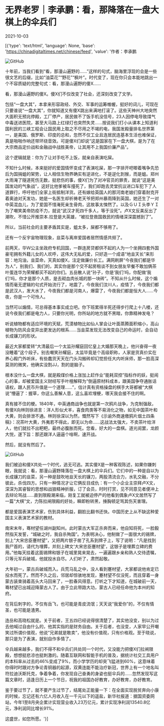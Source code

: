 # 无界老罗｜李承鹏：看，那降落在一盘大棋上的伞兵们

2021-10-03

[{'type': 'text/html', 'language': None, 'base': 'https://chinadigitaltimes.net/chinese/feed', 'value': '作者：李承鹏

![GitHub](https://chinadigitaltimes.net/chinese/files/2021/10/post-671613-61588a6ec8ac8.)

十年前，当我们看到“看，那漫山遍野的……”这样的句式，脑海里浮现的会是一些很文艺的后缀，比如“油菜花”“野花”“枫叶”。时代变了，现在你只会本能地跳出一个不容质疑的完整句式：看，那漫山遍野的傻X……

看，那漫山遍野的傻X。傻X们不仅改变了社会，还深刻改变了文学。

包括“一盘大其”，本拿来形容政经、外交、军事的运筹帷幄，挺好的词儿，可现在只要谁说“一盘大其”，你就知道又有傻X跳出来满地打滚了。这些天神州大地突然大面积无预兆停殿，工厂停产，居民做不了饭手机没信号，23人因停电导致煤气中毒送进医院，甚至大马路上红绿灯也突然失灵……按说我们打小从课本上知道利国利民的三峡工程会让国民用上取之不尽用之不竭的电，我国发殿量排名世界第一，是美国、俄罗斯、印度的总和，忽然不仅工业且连居民连基本生活也难保证，真是啪啪作响还带环绕音效。可是傻X们却说“这是国家在下一盘大棋，是为了在大宗商品定价战和金融战中战胜美帝，让其用不上我国价廉产品”。

这个逻辑就是：你为了让对手吃不上饭，就亲自表演吃屎。

不知什么时候，本来挺好的爱国情怀变成了表演吃屎，那一字排开吧唧着嘴争先恐后为国捐蛆的架势，让人相信生物界确实有逆进化，不是逆化到猴，而是蛆。郑州大雨淹了隧道死伤无数，挺悲伤的事，傻X们为了对冲官员的罪责，就说“这是美国发动的气象战”，这好比他爹被车撞死了，我们却跑去灵堂抗议进口车犯下了人道罪行，呼吁他们全家上街抵制洋货。还有嫁给英国人的那河南老娘们穿着耐克开着奥迪对天发功，她是一名医生却祈祷老天爷把郑州暴雨降到英国，她还生了一对中英混血儿，为了爱国不惜淹死亲生骨肉，这故事太悚然了。以及ＧＵＩ头李ＹＩ为了嘲笑美帝防疫不力，就说“武汉才死四千多人，等于没死”。卢X文反美反出了潮吹，不惜公开推崇本.拉登是大英雄，“被拉登救国救民的情绪深深震撼到了”。

所以，当前社会的主要矛盾其实是，蛆太多，屎都不够用了。

还有一个反宇宙物理现象，韭菜与离岸爱国者居然情感共频了。

前两天，华Ｗ公主坐政府专机回国，一群连房贷都供不起的人为一个坐拥四套外国豪宅拥有外籍儿女的人欢呼，这伟大无私的爱，只好造一个成语“地韭天长”来形容：地沟油，韭菜命，天真如傻X，注定做廉价长工。满网刷屏“今夜我们都是华为人”，别我们、我们的，其实你是那个交不起房租谈不到女朋友早餐不敢加俩茶叶蛋连华为荣耀都买不起的你们。五岳散人说“孙子，你是‘我们’吗，你配做‘我们’吗，你才是那个人质，是去砌血肉长城的那一块砖”。不知从什么时候，这个煽情而毫无逻辑的句式开始流行了，地震了，今夜我们汶川人，疫情了，今夜我们都是武汉人，发大水了，今夜我们都是河南人，爆雷了，今夜我们都是恒大人……今夜，你是一个可怜人。

当然可以煽情，可总得基本事实成立吧。你下班累得半死还得步行爬上十八楼，还说今夜我们都是电力人，只要你光明，你所站的地方就不黑暗，你靠精神发电？

听说植物都有适应环境的天赋，荒漠植物比如仙人掌会让叶面蒸腾面积缩小，高山植物为防风会变异出更发达的根系……当韭菜发现无法改变自己的命运时，会自动长成镰刀的形状。

最近大家都爱转“大清最后一个太监孙耀庭回忆皇上大婚那天晚上，他兴奋得一夜没睡着”这个段子。别去嘲笑孙耀庭，太监毕竟是个高级职称，人家是货真价实在养心殿门外听床，有些蠢货天天在门头沟搬砖却幻觉担任大内听床师，那一脸高深莫测的微笑，他确实没割JJ，割的是脑子。

根本没什么一盘大棋，就是殿煤价格上涨加上赶作业“能耗双控”指标作的妖，挺闹心的事，却被爱国主义财经写手叶檀解释为“倒逼原材料成本，跟美国争夺通胀话语权，跟人民币升值是一个道理……”，估计真有资格操盘的棋手大哥都被“大棋说”懵逼了：握草，你这么善解人意，这么喜欢埋梗，哪天我会接不住的啊。

真有接不住的梗。1840年，中英通商战争也就是第一次鸦片战争，为克制强敌，有傻X向林则徐进言：洋人形似犬羊，喜食肉类等不易消化之物，如无中国茶叶和大黄，则会排泄不通。林则徐深以为然，慨然写下《示谕外商速缴鸦片烟土四条稿》：况茶叶大黄，外夷若不得此，即无以为命……这战法太强大，不卖茶叶给洋人，他们就拉不出粑粑，最终必腹胀而死。您看，好大的一盘棋。道光阅罢，龙颜大悦，遂下旨：那还跟洋人逼逼个啥啊，速开战。

然后，就没有然后了。

![GitHub](https://chinadigitaltimes.net/chinese/files/2021/10/post-671613-61588a6f1cd23.)

我们被迫和傻X共处一个时代，逃无可逃。其实傻X是一种客观陈述，如果你嫌刺眼，我就说：看，那漫山遍野降落在一盘大棋上的伞兵们。它们中的一种是自以为长成镰刀的韭菜，另一种是鼓吹地韭天长的镰刀，两股清流合力，水乳交融，不分彼此，杀伐四方。只有一种情况才让它俩反目成仇：有一个小企业主崇拜卢X文，深深为其睿智的思想和战狼精神折服，订了会员，时时打赏，见不同意见者便冲上去辩论骂战……直到限殿潮来临，刚复工就被迫停产的他看到偶象卢X文居然写了一篇“大棋”文，力陈拉闸限殿的好处，瞬即粉转黑，捶胸顿足骂其伤天害理。

都是爱国表演艺术家，伤到具体利益，翻脸比翻书还快。中国历史上从不缺这种爱国主义表演艺术家的教材。

南宋末年，骞材望任湖州副知州。此时蒙古大军正杀奔而来，他自知将死，一脸毅然指天发誓，“城破之时，我自杀殉国”。为表明决心，他制做了一面很大的锡牌，刻上“大宋忠臣蹇材望”，又把两片银子凿了孔系到牌子上，写了说明：“凡是找到我尸首的，请代为埋葬，并刻上碑文‘大宋忠臣蹇材望’，这银子是埋葬立碑的费用。”他每天挂着这面锡牌和银子在城里晃来晃去，一遍遍跟乡亲和熟人交待遗嘱，只等元军兵破城，他就投水自尽。人们听了，肃然起敬。

大年初一，蒙古兵破城而入。兵荒马乱之中，没人看到蹇材望，大家都说他肯定已投水而死了。然而不久之后，邻居却惊骇地发现，蹇材望不仅没死，而且穿着一身蒙古装束骑着高头大马回来了，一脸春风得意。打听之下才知道，在城破前一天，骞材望已出城迎降蒙古人了。由于立此带路大功，蒙古人已经任命他为本州的知府。

在背后刺字的，不仅有岳飞，也可能是青皮流氓；天天说“我爱你”的，不仅有情圣，也可能是渣男。

连岳和高晓松就是。关于前者，王五四已经说得很清楚了，其实他没变，别以为过去他喊过自由什么的，他其实指的是财务自由。关于后者，也没变，人家早公开嘲笑过所谓价值观，他说“兄弟就是敢卖”，他没有价值观，只有价格观。至于晓说，那只是为了表演，就别自作多情了。

伞兵越来越多，我们不得不和伞兵们共处同一个时代，又没能力把傻X们拉闸限殿，想想挺悲凉也挺刺激的。随着互联网和智能手机的普及，据统计社交工具用户的本科率从过去的46%变成了9%，而小学学历的却突飞猛进到60%，这意味着你得时时跟对方争论青铜器的起源，双黄连能不能治疗新冠，世界上有一个地名叫符拉迪沃斯托克，争着争着，你发现自己奋勇的身姿也挺伞兵的……忽然发现写这篇文章时，适逢日历上一个节日，祝我的祖国办好教育，办好教育，办好教育。

鉴于要过节了，就不要产生过节了，结尾处正能量一下：在全面实现脱贫奔向小康的时候，忘记还有六亿人月收入在一千元以下的遥盐，新华社报道：据国资委网站，今年1至8月央企累计实现营业收入23万亿元，累计实现净利润13540.8亿元，净利润同比增长91%。

这盛世，如您所愿。'}]